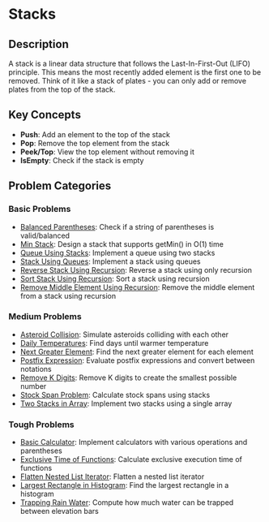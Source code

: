 # Stacks

## Description
A stack is a linear data structure that follows the Last-In-First-Out (LIFO) principle. This means the most recently added element is the first one to be removed. Think of it like a stack of plates - you can only add or remove plates from the top of the stack.

## Key Concepts
- **Push**: Add an element to the top of the stack
- **Pop**: Remove the top element from the stack
- **Peek/Top**: View the top element without removing it
- **IsEmpty**: Check if the stack is empty

## Problem Categories

### Basic Problems
- [Balanced Parentheses](Basic/BalancedParentheses.md): Check if a string of parentheses is valid/balanced
- [Min Stack](Basic/MinStack.md): Design a stack that supports getMin() in O(1) time
- [Queue Using Stacks](Basic/QueueUsingStacks.md): Implement a queue using two stacks
- [Stack Using Queues](Basic/StackUsingQueues.md): Implement a stack using queues
- [Reverse Stack Using Recursion](Basic/ReverseStackRecursion.md): Reverse a stack using only recursion
- [Sort Stack Using Recursion](Basic/SortStackRecursion.md): Sort a stack using recursion
- [Remove Middle Element Using Recursion](Basic/RemoveMiddleElementRecursion.md): Remove the middle element from a stack using recursion

### Medium Problems
- [Asteroid Collision](Medium/AsteroidCollision.md): Simulate asteroids colliding with each other
- [Daily Temperatures](Medium/DailyTemperatures.md): Find days until warmer temperature
- [Next Greater Element](Medium/NextGreaterElement.md): Find the next greater element for each element
- [Postfix Expression](Medium/PostfixExpression.md): Evaluate postfix expressions and convert between notations
- [Remove K Digits](Medium/RemoveKDigits.md): Remove K digits to create the smallest possible number
- [Stock Span Problem](Medium/StockSpanProblem.md): Calculate stock spans using stacks
- [Two Stacks in Array](Medium/TwoStacksInArray.md): Implement two stacks using a single array

### Tough Problems
- [Basic Calculator](Tough/BasicCalculator.md): Implement calculators with various operations and parentheses
- [Exclusive Time of Functions](Tough/ExclusiveTimeOfFunctions.md): Calculate exclusive execution time of functions
- [Flatten Nested List Iterator](Tough/FlattenNestedListIterator.md): Flatten a nested list iterator
- [Largest Rectangle in Histogram](Tough/Histogram.md): Find the largest rectangle in a histogram
- [Trapping Rain Water](Tough/TrappingRainWater.md): Compute how much water can be trapped between elevation bars
